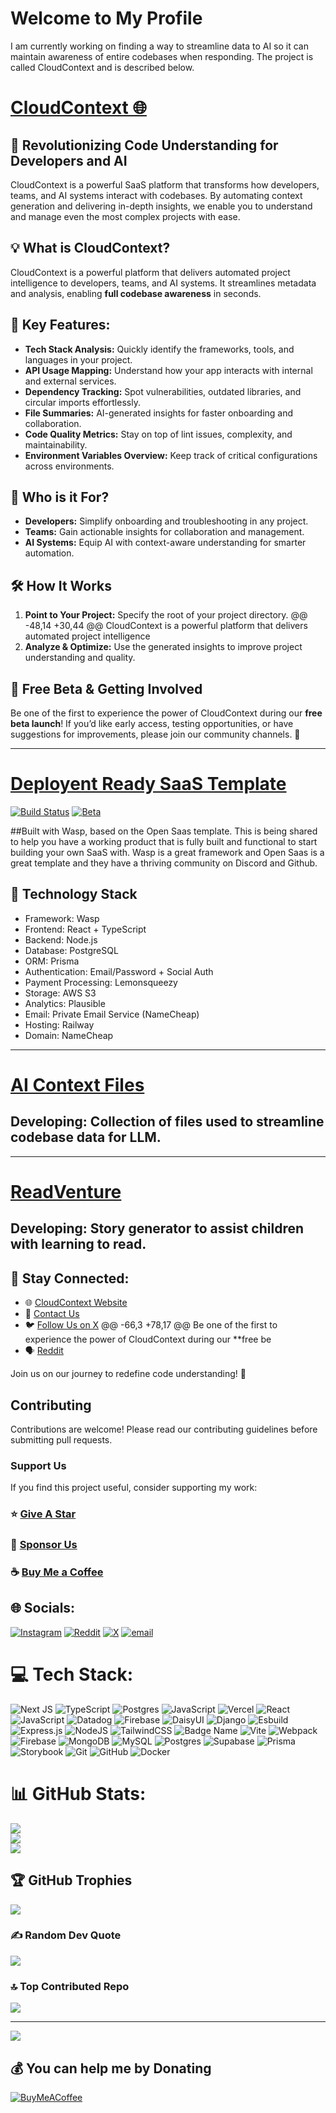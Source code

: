 # Welcome to My Profile
I am currently working on finding a way to streamline data to AI so it can maintain awareness of entire codebases when responding. The project is called CloudContext and is described below. 

# [CloudContext 🌐](https://github.com/mathewlewallen/CloudContextTurborepo)

## 🚀 Revolutionizing Code Understanding for Developers and AI
CloudContext is a powerful SaaS platform that transforms how developers, teams, and AI systems interact with codebases. By automating context generation and delivering in-depth insights, we enable you to understand and manage even the most complex projects with ease.

## 💡 What is CloudContext?
CloudContext is a powerful platform that delivers automated project intelligence to developers, teams, and AI systems. It streamlines metadata and analysis, enabling **full codebase awareness** in seconds.

## 🔑 Key Features:
- **Tech Stack Analysis:** Quickly identify the frameworks, tools, and languages in your project.
- **API Usage Mapping:** Understand how your app interacts with internal and external services.
- **Dependency Tracking:** Spot vulnerabilities, outdated libraries, and circular imports effortlessly.
- **File Summaries:** AI-generated insights for faster onboarding and collaboration.
- **Code Quality Metrics:** Stay on top of lint issues, complexity, and maintainability.
- **Environment Variables Overview:** Keep track of critical configurations across environments.

## 💼 Who is it For?
- **Developers:** Simplify onboarding and troubleshooting in any project.
- **Teams:** Gain actionable insights for collaboration and management.
- **AI Systems:** Equip AI with context-aware understanding for smarter automation.


## 🛠 How It Works
1. **Point to Your Project:** Specify the root of your project directory.
@@ -48,14 +30,44 @@ CloudContext is a powerful platform that delivers automated project intelligence
4. **Analyze & Optimize:** Use the generated insights to improve project understanding and quality.


## 📢 Free Beta & Getting Involved
Be one of the first to experience the power of CloudContext during our **free beta launch**! If you’d like early access, testing opportunities, or have suggestions for improvements, please join our community channels. 🚀

---

# [Deployent Ready SaaS Template](https://github.com/mathewlewallen/Ready-To-Deploy-SaaS-Template)
[![Build Status](https://img.shields.io/badge/build-passing-brightgreen)](https://github.com/mathewlewallen/cloudcontext) [![Beta](https://img.shields.io/badge/Beta-Free%20Beta-blue)](https://cloudcontext.cc)

##Built with Wasp, based on the Open Saas template.
This is being shared to help you have a working product that is fully built and functional to start building your own SaaS with. Wasp is a great framework and Open Saas is a great template and they have a thriving community on Discord and Github.

## 🔐 Technology Stack
- Framework: Wasp
- Frontend: React + TypeScript
- Backend: Node.js
- Database: PostgreSQL
- ORM: Prisma
- Authentication: Email/Password + Social Auth
- Payment Processing: Lemonsqueezy
- Storage: AWS S3
- Analytics: Plausible
- Email: Private Email Service (NameCheap)
- Hosting: Railway
- Domain: NameCheap

---

# [AI Context Files](https://github.com/mathewlewallen/AI-Context-Files) 

## Developing: Collection of files used to streamline codebase data for LLM.

---

# [ReadVenture](https://github.com/mathewlewallen/readventure-mvp)

## Developing: Story generator to assist children with learning to read.

## 🔗 Stay Connected:
- 🌐 [CloudContext Website](https://cloudcontext.cc)
- 📧 [Contact Us](mailto:support@cloudcontext.com)
- 🐦 [Follow Us on X](https://x.com/cloud_context_)
@@ -66,3 +78,17 @@ Be one of the first to experience the power of CloudContext during our **free be
- 🗣 [Reddit](https://www.reddit.com/user/Cloud_Context/)

Join us on our journey to redefine code understanding! 🌟

## Contributing
Contributions are welcome! Please read our contributing guidelines before submitting pull requests.

### Support Us

If you find this project useful, consider supporting my work:

### ⭐ [Give A Star](https://github.com/mathewlewallen?tab=repositories)
### 💖 [Sponsor Us](https://github.com/mathewlewallen)
### ☕ [Buy Me a Coffee](https://buymeacoffee.com/mathewlewallen)
## 🌐 Socials:
[![Instagram](https://img.shields.io/badge/Instagram-%23E4405F.svg?logo=Instagram&logoColor=white)](https://instagram.com/Cloud_context) [![Reddit](https://img.shields.io/badge/Reddit-%23FF4500.svg?logo=Reddit&logoColor=white)](https://reddit.com/user/Cloud_context) [![X](https://img.shields.io/badge/X-black.svg?logo=X&logoColor=white)](https://x.com/Cloud_context_) [![email](https://img.shields.io/badge/Email-D14836?logo=gmail&logoColor=white)](mailto:mathewlewallen@gmail.com) 

# 💻 Tech Stack:
![Next JS](https://img.shields.io/badge/Next-black?style=for-the-badge&logo=next.js&logoColor=white) ![TypeScript](https://img.shields.io/badge/typescript-%23007ACC.svg?style=for-the-badge&logo=typescript&logoColor=white) ![Postgres](https://img.shields.io/badge/postgres-%23316192.svg?style=for-the-badge&logo=postgresql&logoColor=white) ![JavaScript](https://img.shields.io/badge/javascript-%23323330.svg?style=for-the-badge&logo=javascript&logoColor=%23F7DF1E) ![Vercel](https://img.shields.io/badge/vercel-%23000000.svg?style=for-the-badge&logo=vercel&logoColor=white) ![React](https://img.shields.io/badge/react-%2320232a.svg?style=for-the-badge&logo=react&logoColor=%2361DAFB) ![JavaScript](https://img.shields.io/badge/javascript-%23323330.svg?style=for-the-badge&logo=javascript&logoColor=%23F7DF1E) ![Datadog](https://img.shields.io/badge/datadog-%23632CA6.svg?style=for-the-badge&logo=datadog&logoColor=white) ![Firebase](https://img.shields.io/badge/firebase-%23039BE5.svg?style=for-the-badge&logo=firebase) ![DaisyUI](https://img.shields.io/badge/daisyui-5A0EF8?style=for-the-badge&logo=daisyui&logoColor=white) ![Django](https://img.shields.io/badge/django-%23092E20.svg?style=for-the-badge&logo=django&logoColor=white) ![Esbuild](https://img.shields.io/badge/esbuild-%23FFCF00.svg?style=for-the-badge&logo=esbuild&logoColor=black) ![Express.js](https://img.shields.io/badge/express.js-%23404d59.svg?style=for-the-badge&logo=express&logoColor=%2361DAFB) ![NodeJS](https://img.shields.io/badge/node.js-6DA55F?style=for-the-badge&logo=node.js&logoColor=white) ![TailwindCSS](https://img.shields.io/badge/tailwindcss-%2338B2AC.svg?style=for-the-badge&logo=tailwind-css&logoColor=white) ![Badge Name](https://img.shields.io/badge/tRPC-%232596BE.svg?style=for-the-badge&logo=tRPC&logoColor=white) ![Vite](https://img.shields.io/badge/vite-%23646CFF.svg?style=for-the-badge&logo=vite&logoColor=white) ![Webpack](https://img.shields.io/badge/webpack-%238DD6F9.svg?style=for-the-badge&logo=webpack&logoColor=black) ![Firebase](https://img.shields.io/badge/firebase-a08021?style=for-the-badge&logo=firebase&logoColor=ffcd34) ![MongoDB](https://img.shields.io/badge/MongoDB-%234ea94b.svg?style=for-the-badge&logo=mongodb&logoColor=white) ![MySQL](https://img.shields.io/badge/mysql-4479A1.svg?style=for-the-badge&logo=mysql&logoColor=white) ![Postgres](https://img.shields.io/badge/postgres-%23316192.svg?style=for-the-badge&logo=postgresql&logoColor=white) ![Supabase](https://img.shields.io/badge/Supabase-3ECF8E?style=for-the-badge&logo=supabase&logoColor=white) ![Prisma](https://img.shields.io/badge/Prisma-3982CE?style=for-the-badge&logo=Prisma&logoColor=white) ![Storybook](https://img.shields.io/badge/-Storybook-FF4785?style=for-the-badge&logo=storybook&logoColor=white) ![Git](https://img.shields.io/badge/git-%23F05033.svg?style=for-the-badge&logo=git&logoColor=white) ![GitHub](https://img.shields.io/badge/github-%23121011.svg?style=for-the-badge&logo=github&logoColor=white) ![Docker](https://img.shields.io/badge/docker-%230db7ed.svg?style=for-the-badge&logo=docker&logoColor=white)
# 📊 GitHub Stats:
![](https://github-readme-stats.vercel.app/api?username=Mathewlewallen&theme=dark&hide_border=false&include_all_commits=true&count_private=true)<br/>
![](https://nirzak-streak-stats.vercel.app/?user=Mathewlewallen&theme=dark&hide_border=false)<br/>
![](https://github-readme-stats.vercel.app/api/top-langs/?username=Mathewlewallen&theme=dark&hide_border=false&include_all_commits=true&count_private=true&layout=compact)

## 🏆 GitHub Trophies
![](https://github-profile-trophy.vercel.app/?username=Mathewlewallen&theme=radical&no-frame=false&no-bg=false&margin-w=4)

### ✍️ Random Dev Quote
![](https://quotes-github-readme.vercel.app/api?type=horizontal&theme=dark)

### 🔝 Top Contributed Repo
![](https://github-contributor-stats.vercel.app/api?username=Mathewlewallen&limit=5&theme=dark&combine_all_yearly_contributions=true)

---
[![](https://visitcount.itsvg.in/api?id=Mathewlewallen&icon=0&color=0)](https://visitcount.itsvg.in)

  ## 💰 You can help me by Donating
  [![BuyMeACoffee](https://img.shields.io/badge/Buy%20Me%20a%20Coffee-ffdd00?style=for-the-badge&logo=buy-me-a-coffee&logoColor=black)](https://buymeacoffee.com/Mathewlewallen) 

  
<!-- Proudly created with GPRM ( https://gprm.itsvg.in ) -->
